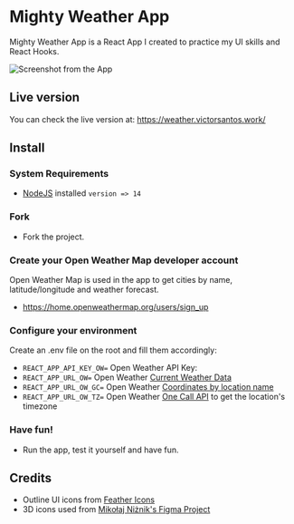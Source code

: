 # Mighty Weather App 

Mighty Weather App is a React App I created to practice my UI skills and React Hooks.

![Screenshot from the App](https://i.imgur.com/cH0BxdH.png)

## Live version

You can check the live version at: 
https://weather.victorsantos.work/

## Install

### System Requirements
- [NodeJS](https://nodejs.org/en/) installed `version => 14`

### Fork
- Fork the project.

### Create your Open Weather Map developer account
Open Weather Map is used in the app to get cities by name, latitude/longitude and weather forecast.
- https://home.openweathermap.org/users/sign_up

### Configure your environment
Create an .env file on the root and fill them accordingly:
- `REACT_APP_API_KEY_OW=` Open Weather API Key: 
- `REACT_APP_URL_OW=` Open Weather [Current Weather Data](https://openweathermap.org/current) 
- `REACT_APP_URL_OW_GC=` Open Weather [Coordinates by location name](https://openweathermap.org/api/geocoding-api)
- `REACT_APP_URL_OW_TZ=` Open Weather [One Call API](https://openweathermap.org/api/one-call-api) to get the location's timezone

### Have fun!
- Run the app, test it yourself and have fun. 

## Credits
- Outline UI icons from [Feather Icons](https://feathericons.com/)
- 3D icons used from [Mikołaj Niżnik's Figma Project](https://www.figma.com/community/file/1023658389987124693/Miko%C5%82aj-Ni%C5%BCnik-%3A%3A-3D-Weather-icons)
